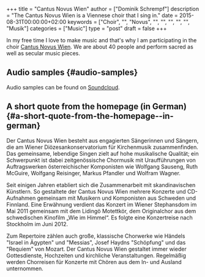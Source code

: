 +++
title = "Cantus Novus Wien"
author = ["Dominik Schrempf"]
description = "The Cantus Novus Wien is a Viennese choir that I sing in."
date = 2015-08-31T00:00:00+02:00
keywords = ["Choir", "", "Novus", "", "", "", "", "", "Musik"]
categories = ["Music"]
type = "post"
draft = false
+++

In my free time I love to make music and that's why I am participating
in the choir [Cantus Novus Wien](http://www.cantusnovuswien.at/chor).  We are about 40 people and perform
sacred as well as secular music pieces.


## Audio samples {#audio-samples}

Audio samples can be found on [Soundcloud](https://soundcloud.com/cantusnovuswien).


## A short quote from the homepage (in German) {#a-short-quote-from-the-homepage--in-german}

Der Cantus Novus Wien besteht aus engagierten Sängerinnen und Sängern,
die am Wiener Diözesankonservatorium für Kirchenmusik
zusammenfinden. Das gemeinsame, lebendige Singen zielt auf hohe
musikalische Qualität; ein Schwerpunkt ist dabei zeitgenössische
Chormusik mit Uraufführungen von Auftragswerken österreichischer
Komponisten wie Wolfgang Sauseng, Ruth McGuire, Wolfgang Reisinger,
Markus Pfandler und Wolfram Wagner.

Seit einigen Jahren etabliert sich die Zusammenarbeit mit
skandinavischen Künstlern. So gestaltete der Cantus Novus Wien mehrere
Konzerte und CD-Aufnahmen gemeinsam mit Musikern und Komponisten aus
Schweden und Finnland. Eine Erwähnung verdient das Konzert im Wiener
Stephansdom im Mai 2011 gemeinsam mit dem Lidingö Motettkör, dem
Originalchor aus dem schwedischen Kinofilm „Wie im Himmel“. Es folgte
eine Konzertreise nach Stockholm im Juni 2012.

Zum Repertoire zählen auch große, klassische Chorwerke wie Händels
"Israel in Ägypten" und "Messias", Josef Haydns "Schöpfung" und das
"Requiem" von Mozart. Der Cantus Novus Wien gestaltet immer wieder
Gottesdienste, Hochzeiten und kirchliche Veranstaltungen. Regelmäßig
werden Chorreisen für Konzerte mit Chören aus dem In- und Ausland
unternommen.
